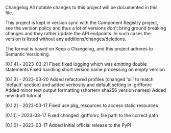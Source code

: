 Changelog
All notable changes to this project will be documented in this file.

This project is kept in version sync with the Component Registry project, see the version policy and thus a lot of versions don't bring ground breaking changes and they rather update the API endpoints. In such cases the version is listed without any additions/changes/deletions.

The format is based on Keep a Changelog, and this project adheres to Semantic Versioning.

[0.1.4] - 2023-03-21
Fixed
fixed logging which was emitting double statements
Fixed
handling short version name processing on empty version

[0.1.3] - 2023-03-20
Added
refactored profiles (changed 'all' to match 'default' section) and added verbosity and default setting in .griffonrc
Added
minor text output formatting (shortern sha256 version names)
Added
new draft tutorial

[0.1.2] - 2023-03-17
Fixed
use pkg_resources to access static resources

[0.1.1] - 2023-03-17
Fixed
changed .griffonrc file path to the correct path

[0.1.0] - 2023-03-17
Added
Initial official release to the PyPI